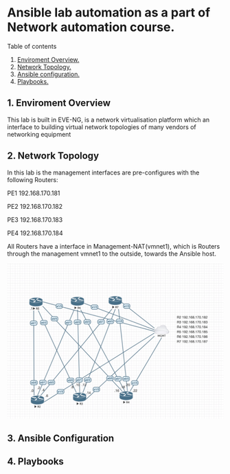 # Ansible lab automation as a part of Network automation course.

Table of contents

1. [ Enviroment Overview.](#env)
2. [ Network Topology. ](#net)
3. [ Ansible configuration. ](#ans)
4. [ Playbooks. ](#play)


<a name="env"></a>
## 1. Enviroment Overview

This lab is built in EVE-NG, is a network virtualisation platform which an interface to building virtual network topologies of many vendors of networking equipment

<a name="net"></a>
## 2. Network Topology

In this lab is the management interfaces are pre-configures with the following Routers:

PE1 192.168.170.181

PE2 192.168.170.182

PE3 192.168.170.183

PE4 192.168.170.184


All Routers have a interface in Management-NAT(vmnet1), which is Routers through the management vmnet1 to the outside, towards the Ansible host.


<img src="images/netlab.jpg">


<a name="ans"></a>
## 3. Ansible Configuration



<a name="play"></a>
## 4. Playbooks



